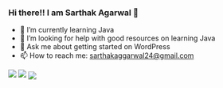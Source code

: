 ### Hi there!! I am Sarthak Agarwal 👋

<!--
**SarthakA24/SarthakA24** is a ✨ _special_ ✨ repository because its `README.md` (this file) appears on your GitHub profile.
-->

- 🌱 I’m currently learning Java
- 🤔 I’m looking for help with good resources on learning Java
- 💬 Ask me about getting started on WordPress
- 📫 How to reach me: sarthakaggarwal24@gmail.com

<img src="https://komarev.com/ghpvc/?username=SarthakA24&style=flat-square">

<img src="https://github-readme-stats.vercel.app/api?username=SarthakA24&show_icons=true&locale=en"> 

<img align="center" src="https://github-readme-streak-stats.herokuapp.com/?user=SarthakA24">
